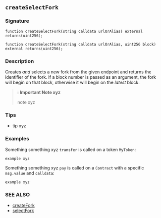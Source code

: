 ## `createSelectFork`

### Signature

```solidity
function createSelectFork(string calldata urlOrAlias) external returns(uint256);
```

```solidity
function createSelectFork(string calldata urlOrAlias, uint256 block) external returns(uint256);
```

### Description

Creates _and_ selects a new fork from the given endpoint and returns the identifier of the fork. If a block number is passed as an argument, the fork will begin on that block, otherwise it will begin on the _latest_ block.

> ℹ️ **Important Note xyz**
>
> note xyz

### Tips

- tip xyz

### Examples

Something something xyz `transfer` is called on a token `MyToken`:

```solidity
example xyz
```

Something something xyz `pay` is called on a `Contract` with a specific `msg.value` and `calldata`:

```solidity
example xyz
```

### SEE ALSO

- [createFork](./createFork.md)
- [selectFork](./selectFork.md)
